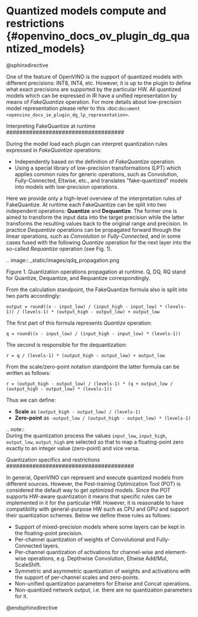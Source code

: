 # Quantized models compute and restrictions {#openvino_docs_ov_plugin_dg_quantized_models}


@sphinxdirective

One of the feature of OpenVINO is the support of quantized models with different precisions: INT8, INT4, etc.
However, it is up to the plugin to define what exact precisions are supported by the particular HW.
All quantized models which can be expressed in IR have a unified representation by means of *FakeQuantize* operation. 
For more details about low-precision model representation please refer to this :doc:`document <openvino_docs_ie_plugin_dg_lp_representation>`.

Interpreting FakeQuantize at runtime
####################################

During the model load each plugin can interpret quantization rules expressed in *FakeQuantize* operations:

* Independently based on the definition of *FakeQuantize* operation.
* Using a special library of low-precision transformations (LPT) which applies common rules for generic operations, such as Convolution, Fully-Connected, Eltwise, etc., and translates "fake-quantized" models into models with low-precision operations.

Here we provide only a high-level overview of the interpretation rules of FakeQuantize. 
At runtime each FakeQuantize can be split into two independent operations: **Quantize** and **Dequantize**. 
The former one is aimed to transform the input data into the target precision while the latter transforms the resulting values back to the original range and precision. 
In practice *Dequantize* operations can be propagated forward through the linear operations, such as *Convolution* or *Fully-Connected*, 
and in some cases fused with the following *Quantize* operation for the next layer into the so-called *Requantize* operation (see Fig. 1).

.. image:: _static/images/qdq_propagation.png 

Figure 1. Quantization operations propagation at runtime. Q, DQ, RQ stand for Quantize, Dequantize, and Requantize correspondingly.</div>

From the calculation standpoint, the FakeQuantize formula also is split into two parts accordingly:  

``output = round((x - input_low) / (input_high - input_low) * (levels-1)) / (levels-1) * (output_high - output_low) + output_low``

The first part of this formula represents *Quantize* operation:  

``q = round((x - input_low) / (input_high - input_low) * (levels-1))``  

The second is responsible for the dequantization:  

``r = q / (levels-1) * (output_high - output_low) + output_low``  

From the scale/zero-point notation standpoint the latter formula can be written as follows:  

``r = (output_high - output_low) / (levels-1) * (q + output_low / (output_high - output_low) * (levels-1))``  

Thus we can define:

* **Scale** as ``(output_high - output_low) / (levels-1)``
* **Zero-point** as ``-output_low / (output_high - output_low) * (levels-1)``

.. note::  
    During the quantization process the values ``input_low``, ``input_high``, ``output_low``, ``output_high`` are selected so that to map a floating-point zero exactly to an integer value (zero-point) and vice versa.

Quantization specifics and restrictions
#######################################

In general, OpenVINO can represent and execute quantized models from different sources. However, the Post-training Optimization Tool (POT)
is considered the default way to get optimized models. Since the POT supports HW-aware quantization it means that specific rules can be implemented in it for 
the particular HW. However, it is reasonable to have compatibility with general-purpose HW such as CPU and GPU and support their quantization schemes.
Below we define these rules as follows:

* Support of mixed-precision models where some layers can be kept in the floating-point precision.
* Per-channel quantization of weights of Convolutional and Fully-Connected layers.
* Per-channel quantization of activations for channel-wise and element-wise operations, e.g. Depthwise Convolution, Eltwise Add/Mul, ScaleShift.
* Symmetric and asymmetric quantization of weights and activations with the support of per-channel scales and zero-points.
* Non-unified quantization parameters for Eltwise and Concat operations.  
* Non-quantized network output, i.e. there are no quantization parameters for it.

@endsphinxdirective
